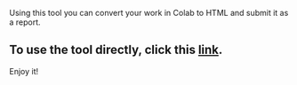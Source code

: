 Using this tool you can convert your work in Colab to HTML and submit it as a report.

## To use the tool directly, click this [link](https://githubtocolab.com/Mostafa-MR/Convert_ipynb_to_HTML_in_Colab/blob/main/Convert_ipynb_to_HTML_in_Colab.ipynb).

Enjoy it!

